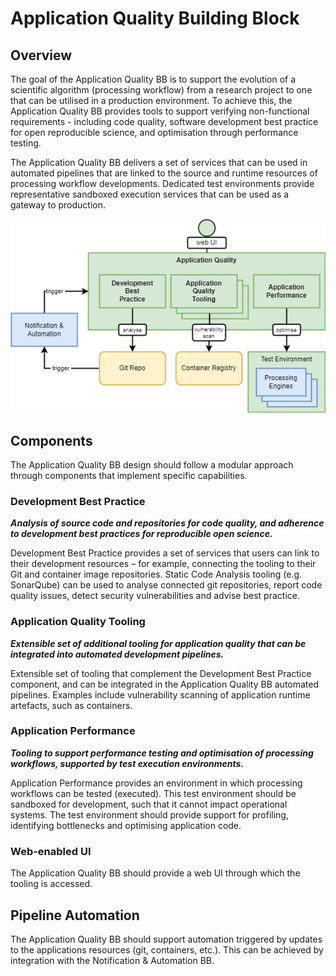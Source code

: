 # Application Quality Building Block

## Overview

The goal of the Application Quality BB is to support the evolution of a scientific algorithm (processing workflow) from a research project to one that can be utilised in a production environment. To achieve this, the Application Quality BB provides tools to support verifying non-functional requirements - including code quality, software development best practice for open reproducible science, and optimisation through performance testing.

The Application Quality BB delivers a set of services that can be used in automated pipelines that are linked to the source and runtime resources of processing workflow developments. Dedicated test environments provide representative sandboxed execution services that can be used as a gateway to production.

![Application Quality](diagrams/application-quality.drawio.png)

## Components

The Application Quality BB design should follow a modular approach through components that implement specific capabilities.

### Development Best Practice

**_Analysis of source code and repositories for code quality, and adherence to development best practices for reproducible open science._**

Development Best Practice provides a set of services that users can link to their development resources – for example, connecting the tooling to their Git and container image repositories. Static Code Analysis tooling (e.g. SonarQube) can be used to analyse connected git repositories, report code quality issues, detect security vulnerabilities and advise best practice.

### Application Quality Tooling

**_Extensible set of additional tooling for application quality that can be integrated into automated development pipelines._**

Extensible set of tooling that complement the Development Best Practice component, and can be integrated in the Application Quality BB automated pipelines. Examples include vulnerability scanning of application runtime artefacts, such as containers.

### Application Performance

**_Tooling to support performance testing and optimisation of processing workflows, supported by test execution environments._**

Application Performance provides an environment in which processing workflows can be tested (executed). This test environment should be sandboxed for development, such that it cannot impact operational systems. The test environment should provide support for profiling, identifying bottlenecks and optimising application code.

### Web-enabled UI

The Application Quality BB should provide a web UI through which the tooling is accessed.

## Pipeline Automation

The Application Quality BB should support automation triggered by updates to the applications resources (git, containers, etc.). This can be achieved by integration with the Notification & Automation BB.
